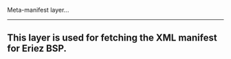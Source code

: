 Meta-manifest layer...

---------------------------------------------------------------
This layer is used for fetching the XML manifest for Eriez BSP.
----------------------------------------------------------------
